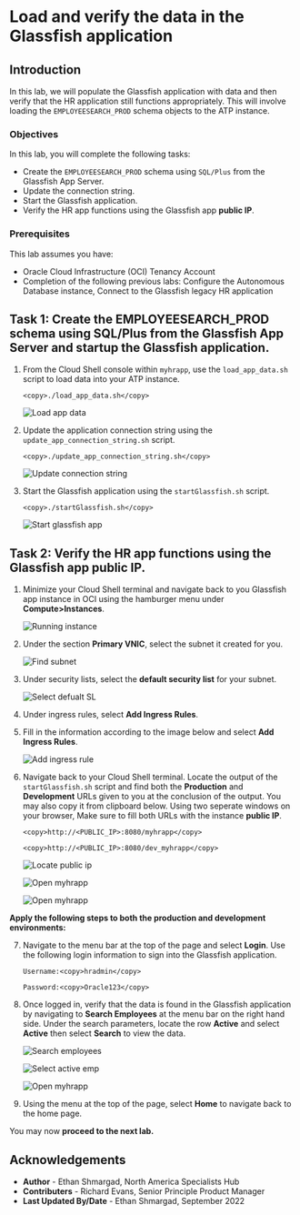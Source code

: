 # Load and verify the data in the Glassfish application

## Introduction

In this lab, we will populate the Glassfish application with data and then verify that the HR application still functions appropriately. This will involve loading the `EMPLOYEESEARCH_PROD` schema objects to the ATP instance.

### Objectives

In this lab, you will complete the following tasks:

- Create the `EMPLOYEESEARCH_PROD` schema using `SQL/Plus` from the Glassfish App Server.
- Update the connection string.
- Start the Glassfish application.
- Verify the HR app functions using the Glassfish app **public IP**.

### Prerequisites

This lab assumes you have:
- Oracle Cloud Infrastructure (OCI) Tenancy Account
- Completion of the following previous labs: Configure the Autonomous Database instance, Connect to the Glassfish legacy HR application

## Task 1: Create the EMPLOYEESEARCH_PROD schema using SQL/Plus from the Glassfish App Server and startup the Glassfish application.

1. From the Cloud Shell console within `myhrapp`, use the `load_app_data.sh` script to load data into your ATP instance.

    ```
    <copy>./load_app_data.sh</copy>
    ```

    ![Load app data](images/load-app-data.png)

2. Update the application connection string using the `update_app_connection_string.sh` script.

    ```
    <copy>./update_app_connection_string.sh</copy>
    ```

    ![Update connection string](images/update-connection-string.png)

3. Start the Glassfish application using the `startGlassfish.sh` script.

    ```
    <copy>./startGlassfish.sh</copy>
    ```

    ![Start glassfish app](images/start-glassfish.png)

## Task 2: Verify the HR app functions using the Glassfish app public IP.

1. Minimize your Cloud Shell terminal and navigate back to you Glassfish app instance in OCI using the hamburger menu under **Compute>Instances**.

    ![Running instance](images/instance-running.png)

2. Under the section **Primary VNIC**, select the subnet it created for you.

    ![Find subnet](images/subnet.png)

3. Under security lists, select the **default security list** for your subnet.

    ![Select defualt SL](images/default-list.png)

4. Under ingress rules, select **Add Ingress Rules**.

5. Fill in the information according to the image below and select **Add Ingress Rules**.

    ![Add ingress rule](images/add-ingress.png)

6. Navigate back to your Cloud Shell terminal. Locate the output of the `startGlassfish.sh` script and find both the **Production** and **Development** URLs given to you at the conclusion of the output. You may also copy it from clipboard below. Using two seperate windows on your browser, Make sure to fill both URLs with the instance **public IP**. 

    ```
    <copy>http://<PUBLIC_IP>:8080/myhrapp</copy>
    ```

    ```
    <copy>http://<PUBLIC_IP>:8080/dev_myhrapp</copy>
    ```

    ![Locate public ip](images/find-ip.png)

    ![Open myhrapp](images/front-page-prod.png)

    ![Open myhrapp](images/front-page-dev.png)

**Apply the following steps to both the production and development environments:**

7. Navigate to the menu bar at the top of the page and select **Login**. Use the following login information to sign into the Glassfish application.

    ```
    Username:<copy>hradmin</copy>
    ```

    ```
    Password:<copy>Oracle123</copy>
    ```

8. Once logged in, verify that the data is found in the Glassfish application by navigating to **Search Employees** at the menu bar on the right hand side. Under the search parameters, locate the row **Active** and select **Active** then select **Search** to view the data.

    ![Search employees](images/search-emp.png)

    ![Select active emp](images/select-active.png)

    ![Open myhrapp](images/verify-data.png)

9. Using the menu at the top of the page, select **Home** to navigate back to the home page.


You may now **proceed to the next lab.**

## Acknowledgements

- **Author** - Ethan Shmargad, North America Specialists Hub
- **Contributers** - Richard Evans, Senior Principle Product Manager
- **Last Updated By/Date** - Ethan Shmargad, September 2022
